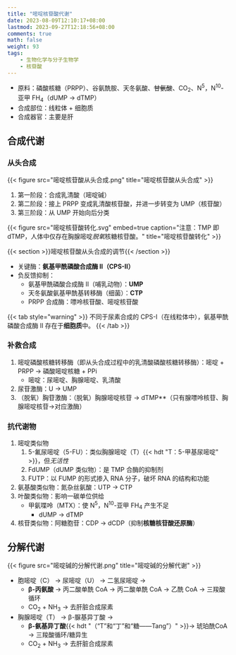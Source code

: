 ```yaml
---
title: "嘧啶核苷酸代谢"
date: 2023-08-09T12:10:17+08:00
lastmod: 2023-09-27T12:18:56+08:00
comments: true
math: false
weight: 93
tags:
    - 生物化学与分子生物学
    - 核苷酸
---
```


- 原料：磷酸核糖（PRPP）、谷氨酰胺、天冬氨酸、~~甘氨酸~~、CO<sub>2</sub>、N<sup>5</sup>，N<sup>10</sup>-亚甲 FH<sub>4</sub>（dUMP → dTMP）
- 合成部位：线粒体 + 细胞质
- 合成器官：主要是肝

<!--more-->

## 合成代谢

### 从头合成

{{< figure src="嘧啶核苷酸从头合成.png" title="嘧啶核苷酸从头合成" >}}

1. 第一阶段：合成乳清酸（嘧啶碱）
2. 第二阶段：接上 PRPP 变成乳清酸核苷酸，并进一步转变为 UMP（核苷酸）
3. 第三阶段：从 UMP 开始向后分类

{{< figure src="嘧啶核苷酸转化.svg" embed=true caption="注意：TMP 即 dTMP，人体中仅存在胸腺嘧啶*脱氧*核糖核苷酸。" title="嘧啶核苷酸转化" >}}

{{< section >}}嘧啶核苷酸从头合成的调节{{< /section >}}

- 关键酶：**氨基甲酰磷酸合成酶 Ⅱ（CPS-Ⅱ）**
- 负反馈抑制：
    - 氨基甲酰磷酸合成酶 Ⅱ（哺乳动物）：**UMP**
    - 天冬氨酸氨基甲酰基转移酶（细菌）：**CTP**
    - PRPP 合成酶：嘌呤核苷酸、嘧啶核苷酸

{{< tab style="warning" >}}
不同于尿素合成的 CPS-Ⅰ（在线粒体中），氨基甲酰磷酸合成酶 Ⅱ 存在于**细胞质**中。
{{< /tab >}}

### 补救合成

1. 嘧啶磷酸核糖转移酶（即从头合成过程中的乳清酸磷酸核糖转移酶）：嘧啶 + PRPP → 磷酸嘧啶核糖 + PPi
    - 嘧啶：尿嘧啶、胸腺嘧啶、乳清酸
2. 尿苷激酶：U → UMP
3. （脱氧）胸苷激酶：（脱氧）胸腺嘧啶核苷 → dTMP**（只有腺嘌呤核苷、胸腺嘧啶核苷→对应激酶）

### 抗代谢物

1. 嘧啶类似物
    1. 5-氟尿嘧啶（5-FU）：类似胸腺嘧啶（T）{{< hdt "T：5-甲基尿嘧啶" >}}，但*无活性*
    2. FdUMP（dUMP 类似物）：是 TMP 合酶的抑制剂
    3. FUTP：以 FUMP 的形式掺入 RNA 分子，破坏 RNA 的结构和功能
2. 氨基酸类似物：氮杂丝氨酸：UTP → CTP
3. 叶酸类似物：影响一碳单位供给
    - 甲氨喋呤（MTX）：使 N<sup>5</sup>，N<sup>10</sup>-亚甲 FH<sub>4</sub> 产生不足
        - dUMP → dTMP
4. 核苷类似物：阿糖胞苷：CDP → dCDP（抑制**核糖核苷酸还原酶**）

## 分解代谢

{{< figure src="嘧啶碱的分解代谢.png" title="嘧啶碱的分解代谢" >}}

- 胞嘧啶（C） → 尿嘧啶（U） → 二氢尿嘧啶 →
    - **β-丙氨酸** → 丙二酸单酰 CoA → 丙二酸单酰 CoA → 乙酰 CoA → 三羧酸循环
    - CO<sub>2</sub> + NH<sub>3</sub> → 去肝脏合成尿素
- 胸腺嘧啶（T） → β-脲基异丁酸 →
    - **β-氨基异丁酸**{{< hdt "（“T”和“丁”和“糖——Tang”）" >}}→ 琥珀酰CoA → 三羧酸循环/糖异生
    - CO<sub>2</sub> + NH<sub>3</sub> → 去肝脏合成尿素


